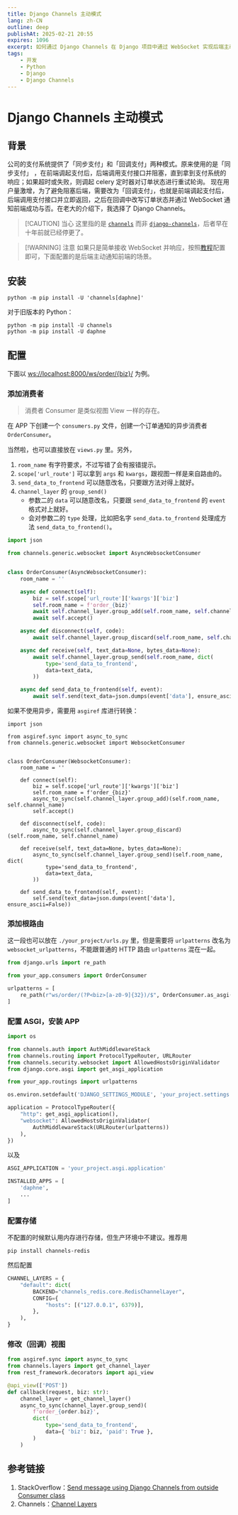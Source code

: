 ```yaml
---
title: Django Channels 主动模式
lang: zh-CN
outline: deep
publishAt: 2025-02-21 20:55
expires: 1096
excerpt: 如何通过 Django Channels 在 Django 项目中通过 WebSocket 实现后端主动通知前端。
tags:
    - 开发
    - Python
    - Django
    - Django Channels
---
```


# Django Channels 主动模式

<RevisionInfo />

## 背景

<Paragraph>
公司的支付系统提供了「同步支付」和「回调支付」两种模式。原来使用的是「同步支付」
，在前端调起支付后，后端调用支付接口并阻塞，直到拿到支付系统的响应；如果超时或失败，则调起 celery 定时器对订单状态进行重试轮询。
</Paragraph>

<Paragraph>
现在用户量激增，为了避免阻塞后端，需要改为「回调支付」，也就是前端调起支付后，后端调用支付接口并立即返回，之后在回调中改写订单状态并通过
WebSocket 通知前端成功与否。在老大的介绍下，我选择了 Django Channels。
</Paragraph>

> [!CAUTION] 当心
> 这里指的是 [`channels`](https://pypi.org/project/channels/) 而非 [`django-channels`](https://pypi.org/project/django-channels/)，后者早在十年前就已经停更了。

> [!WARNING] 注意
> 如果只是简单接收 WebSocket 并响应，按照[教程](https://channels.readthedocs.io/en/latest/tutorial/index.html)配置即可，下面配置的是后端主动通知前端的场景。

## 安装

```shell
python -m pip install -U 'channels[daphne]'
```

对于旧版本的 Python：

```shell
python -m pip install -U channels
python -m pip install -U daphne
```

## 配置

下面以 [ws://localhost:8000/ws/order/{biz}/](/) 为例。

### 添加消费者

> 消费者 Consumer 是类似视图 View 一样的存在。

在 APP 下创建一个 `consumers.py` 文件，创建一个订单通知的异步消费者 `OrderConsumer`。

当然啦，也可以直接放在 `views.py` 里。另外，

1. `room_name` 有字符要求，不过写错了会有报错提示。
2. `scope['url_route']` 可以拿到 `args` 和 `kwargs`，跟视图一样是来自路由的。
3. `send_data_to_frontend` 可以随意改名，只要跟方法对得上就好。
4. `channel_layer` 的 `group_send()`
   - 参数二的 `data` 可以随意改名，只要跟 `send_data_to_frontend` 的 `event` 格式对上就好。
   - 会对参数二的 `type` 处理，比如把名字 `send_data.to_frontend` 处理成方法 `send_data_to_frontend()`。

```python [./your_app/consumers.py]
import json

from channels.generic.websocket import AsyncWebsocketConsumer


class OrderConsumer(AsyncWebsocketConsumer):
    room_name = ''

    async def connect(self):
        biz = self.scope['url_route']['kwargs']['biz']
        self.room_name = f'order_{biz}'
        await self.channel_layer.group_add(self.room_name, self.channel_name)
        await self.accept()

    async def disconnect(self, code):
        await self.channel_layer.group_discard(self.room_name, self.channel_name)

    async def receive(self, text_data=None, bytes_data=None):
        await self.channel_layer.group_send(self.room_name, dict(
            type='send_data_to_frontend',
            data=text_data,
        ))

    async def send_data_to_frontend(self, event):
        await self.send(text_data=json.dumps(event['data'], ensure_ascii=False))
```

如果不使用异步，需要用 `asgiref` 库进行转换：

```python{13,17,20-23} [./your_app/consumers.py]
import json

from asgiref.sync import async_to_sync
from channels.generic.websocket import WebsocketConsumer


class OrderConsumer(WebsocketConsumer):
    room_name = ''

    def connect(self):
        biz = self.scope['url_route']['kwargs']['biz']
        self.room_name = f'order_{biz}'
        async_to_sync(self.channel_layer.group_add)(self.room_name, self.channel_name)
        self.accept()

    def disconnect(self, code):
        async_to_sync(self.channel_layer.group_discard)(self.room_name, self.channel_name)

    def receive(self, text_data=None, bytes_data=None):
        async_to_sync(self.channel_layer.group_send)(self.room_name, dict(
            type='send_data_to_frontend',
            data=text_data,
        ))

    def send_data_to_frontend(self, event):
        self.send(text_data=json.dumps(event['data'], ensure_ascii=False))
```

### 添加根路由

这一段也可以放在 `./your_project/urls.py` 里，但是需要将 `urlpatterns` 改名为 `websocket_urlpatterns`，不能跟普通的 HTTP 路由 `urlpatterns` 混在一起。

```python [./your_project/routings.py]
from django.urls import re_path

from your_app.consumers import OrderConsumer

urlpatterns = [
    re_path(r"ws/order/(?P<biz>[a-z0-9]{32})/$", OrderConsumer.as_asgi()),
]
```

### 配置 ASGI，安装 APP

```python [./your_project/asgi.py]
import os

from channels.auth import AuthMiddlewareStack
from channels.routing import ProtocolTypeRouter, URLRouter
from channels.security.websocket import AllowedHostsOriginValidator
from django.core.asgi import get_asgi_application

from your_app.routings import urlpatterns

os.environ.setdefault('DJANGO_SETTINGS_MODULE', 'your_project.settings')

application = ProtocolTypeRouter({
    "http": get_asgi_application(),
    "websocket": AllowedHostsOriginValidator(
        AuthMiddlewareStack(URLRouter(urlpatterns))
    ),
})
```

以及

```python [./your_project/settings.py]
ASGI_APPLICATION = 'your_project.asgi.application'

INSTALLED_APPS = [
    'daphne',
    ...
]
```

### 配置存储

不配置的时候默认用内存进行存储，但生产环境中不建议。推荐用

```shell
pip install channels-redis
```

然后配置

```python [./your_project/settings.py]
CHANNEL_LAYERS = {
    "default": dict(
        BACKEND="channels_redis.core.RedisChannelLayer",
        CONFIG={
            "hosts": [("127.0.0.1", 6379)],
        },
    ),
}
```

### 修改（回调）视图

```python
from asgiref.sync import async_to_sync
from channels.layers import get_channel_layer
from rest_framework.decorators import api_view

@api_view(['POST'])
def callback(request, biz: str):
    channel_layer = get_channel_layer()
    async_to_sync(channel_layer.group_send)(
        f'order_{order.biz}',
        dict(
            type='send_data_to_frontend',
            data={ 'biz': biz, 'paid': True },
        )
    )
```

## 参考链接

1. StackOverflow：[Send message using Django Channels from outside Consumer class](https://stackoverflow.com/a/58372995)
2. Channels：[Channel Layers](https://channels.readthedocs.io/en/latest/topics/channel_layers.html)
